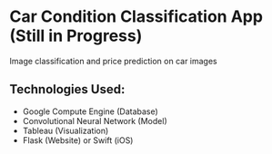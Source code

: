 # Car Condition Classification App (Still in Progress)
Image classification and price prediction on car images

## Technologies Used:
* Google Compute Engine (Database)
* Convolutional Neural Network (Model)
* Tableau (Visualization)
* Flask (Website) or Swift (iOS)
